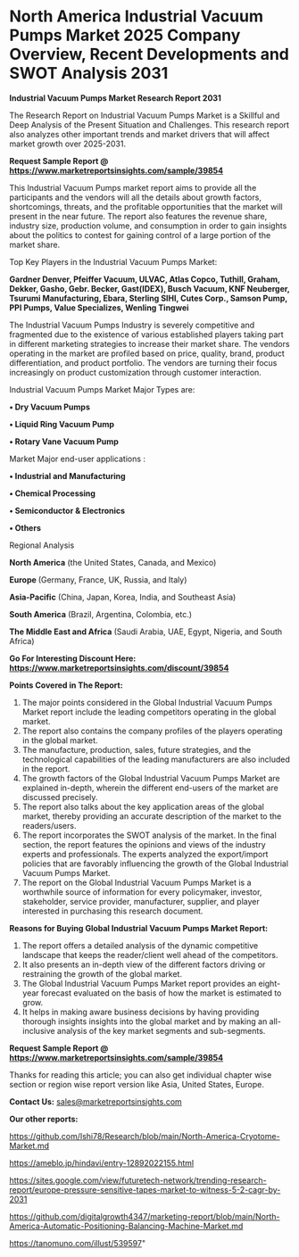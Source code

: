 # North America Industrial Vacuum Pumps Market 2025 Company Overview, Recent Developments and SWOT Analysis 2031

<strong>Industrial Vacuum Pumps Market Research Report 2031</strong>

The Research Report on Industrial Vacuum Pumps Market is a Skillful and Deep Analysis of the Present Situation and Challenges. This research report also analyzes other important trends and market drivers that will affect market growth over 2025-2031.

<strong>Request Sample Report @ <a href=https://www.marketreportsinsights.com/sample/39854>https://www.marketreportsinsights.com/sample/39854</a></strong>

This Industrial Vacuum Pumps market report aims to provide all the participants and the vendors will all the details about growth factors, shortcomings, threats, and the profitable opportunities that the market will present in the near future. The report also features the revenue share, industry size, production volume, and consumption in order to gain insights about the politics to contest for gaining control of a large portion of the market share.

Top Key Players in the Industrial Vacuum Pumps Market:

<strong>Gardner Denver, Pfeiffer Vacuum, ULVAC, Atlas Copco, Tuthill, Graham, Dekker, Gasho, Gebr. Becker, Gast(IDEX), Busch Vacuum, KNF Neuberger, Tsurumi Manufacturing, Ebara, Sterling SIHI, Cutes Corp., Samson Pump, PPI Pumps, Value Specializes, Wenling Tingwei</strong>

The Industrial Vacuum Pumps Industry is severely competitive and fragmented due to the existence of various established players taking part in different marketing strategies to increase their market share. The vendors operating in the market are profiled based on price, quality, brand, product differentiation, and product portfolio. The vendors are turning their focus increasingly on product customization through customer interaction.

Industrial Vacuum Pumps Market Major Types are:

<strong>•  Dry Vacuum Pumps

•  Liquid Ring Vacuum Pump

•  Rotary Vane Vacuum Pump</strong>

Market Major end-user applications :

<strong>•  Industrial and Manufacturing

•  Chemical Processing

•  Semiconductor & Electronics

•  Others</strong>

Regional Analysis

</u><strong><b>North America</b></strong> (the United States, Canada, and Mexico)

<strong><b>Europe </b></strong>(Germany, France, UK, Russia, and Italy)

<strong><b>Asia-Pacific</b></strong> (China, Japan, Korea, India, and Southeast Asia)

<strong><b>South America</b></strong> (Brazil, Argentina, Colombia, etc.)

<strong><b>The Middle East and Africa</b></strong> (Saudi Arabia, UAE, Egypt, Nigeria, and South Africa)

<strong>Go For Interesting Discount Here: <a href=https://www.marketreportsinsights.com/discount/39854>https://www.marketreportsinsights.com/discount/39854</a></strong>

<strong>Points Covered in The Report:</strong>
<ol>
  <li>The major points considered in the Global Industrial Vacuum Pumps Market report include the leading competitors operating in the global market.</li>
  <li>The report also contains the company profiles of the players operating in the global market.</li>
  <li>The manufacture, production, sales, future strategies, and the technological capabilities of the leading manufacturers are also included in the report.</li>
  <li>The growth factors of the Global Industrial Vacuum Pumps Market are explained in-depth, wherein the different end-users of the market are discussed precisely.</li>
  <li>The report also talks about the key application areas of the global market, thereby providing an accurate description of the market to the readers/users.</li>
  <li>The report incorporates the SWOT analysis of the market. In the final section, the report features the opinions and views of the industry experts and professionals. The experts analyzed the export/import policies that are favorably influencing the growth of the Global Industrial Vacuum Pumps Market.</li>
  <li>The report on the Global Industrial Vacuum Pumps Market is a worthwhile source of information for every policymaker, investor, stakeholder, service provider, manufacturer, supplier, and player interested in purchasing this research document.</li>
</ol>
<strong>Reasons for Buying Global Industrial Vacuum Pumps Market Report:</strong>

<ol>
  <li>The report offers a detailed analysis of the dynamic competitive landscape that keeps the reader/client well ahead of the competitors.</li>
  <li>It also presents an in-depth view of the different factors driving or restraining the growth of the global market.</li>
  <li>The Global Industrial Vacuum Pumps Market report provides an eight-year forecast evaluated on the basis of how the market is estimated to grow.</li>
  <li>It helps in making aware business decisions by having providing thorough insights insights into the global market and by making an all-inclusive analysis of the key market segments and sub-segments.</li>
</ol>
<strong>Request Sample Report @ <a href=https://www.marketreportsinsights.com/sample/39854>https://www.marketreportsinsights.com/sample/39854</a></strong>


Thanks for reading this article; you can also get individual chapter wise section or region wise report version like Asia, United States, Europe.

<strong>Contact Us:</strong>
sales@marketreportsinsights.com

<strong>Our other reports:</strong>

<a href=https://github.com/Ishi78/Research/blob/main/North-America-Cryotome-Market.md>https://github.com/Ishi78/Research/blob/main/North-America-Cryotome-Market.md</a>

<a href=https://ameblo.jp/hindavi/entry-12892022155.html>https://ameblo.jp/hindavi/entry-12892022155.html</a>

<a href=https://sites.google.com/view/futuretech-network/trending-research-report/europe-pressure-sensitive-tapes-market-to-witness-5-2-cagr-by-2031>https://sites.google.com/view/futuretech-network/trending-research-report/europe-pressure-sensitive-tapes-market-to-witness-5-2-cagr-by-2031</a>

<a href=https://github.com/digitalgrowth4347/marketing-report/blob/main/North-America-Automatic-Positioning-Balancing-Machine-Market.md>https://github.com/digitalgrowth4347/marketing-report/blob/main/North-America-Automatic-Positioning-Balancing-Machine-Market.md</a>

<a href=https://tanomuno.com/illust/539597>https://tanomuno.com/illust/539597</a>"
